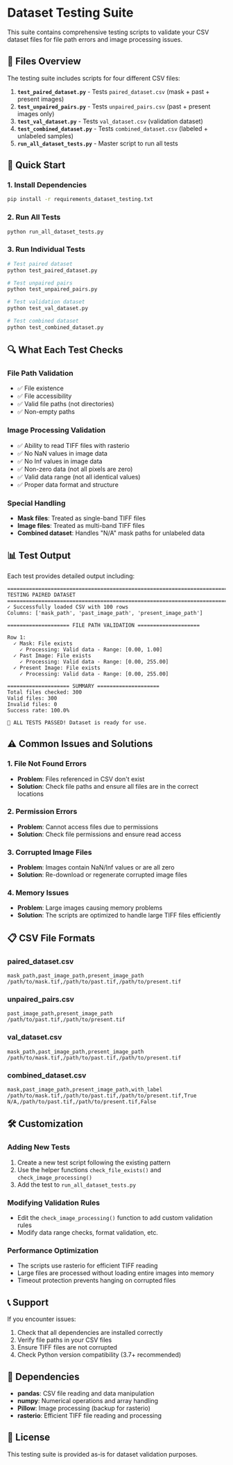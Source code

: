 # Dataset Testing Suite

This suite contains comprehensive testing scripts to validate your CSV dataset files for file path errors and image processing issues.

## 📁 Files Overview

The testing suite includes scripts for four different CSV files:

1. **`test_paired_dataset.py`** - Tests `paired_dataset.csv` (mask + past + present images)
2. **`test_unpaired_pairs.py`** - Tests `unpaired_pairs.csv` (past + present images only)
3. **`test_val_dataset.py`** - Tests `val_dataset.csv` (validation dataset)
4. **`test_combined_dataset.py`** - Tests `combined_dataset.csv` (labeled + unlabeled samples)
5. **`run_all_dataset_tests.py`** - Master script to run all tests

## 🚀 Quick Start

### 1. Install Dependencies

```bash
pip install -r requirements_dataset_testing.txt
```

### 2. Run All Tests

```bash
python run_all_dataset_tests.py
```

### 3. Run Individual Tests

```bash
# Test paired dataset
python test_paired_dataset.py

# Test unpaired pairs
python test_unpaired_pairs.py

# Test validation dataset
python test_val_dataset.py

# Test combined dataset
python test_combined_dataset.py
```

## 🔍 What Each Test Checks

### File Path Validation
- ✅ File existence
- ✅ File accessibility
- ✅ Valid file paths (not directories)
- ✅ Non-empty paths

### Image Processing Validation
- ✅ Ability to read TIFF files with rasterio
- ✅ No NaN values in image data
- ✅ No Inf values in image data
- ✅ Non-zero data (not all pixels are zero)
- ✅ Valid data range (not all identical values)
- ✅ Proper data format and structure

### Special Handling
- **Mask files**: Treated as single-band TIFF files
- **Image files**: Treated as multi-band TIFF files
- **Combined dataset**: Handles "N/A" mask paths for unlabeled data

## 📊 Test Output

Each test provides detailed output including:

```
================================================================================
TESTING PAIRED DATASET
================================================================================
✓ Successfully loaded CSV with 100 rows
Columns: ['mask_path', 'past_image_path', 'present_image_path']

==================== FILE PATH VALIDATION ====================

Row 1:
  ✓ Mask: File exists
    ✓ Processing: Valid data - Range: [0.00, 1.00]
  ✓ Past Image: File exists
    ✓ Processing: Valid data - Range: [0.00, 255.00]
  ✓ Present Image: File exists
    ✓ Processing: Valid data - Range: [0.00, 255.00]

==================== SUMMARY ====================
Total files checked: 300
Valid files: 300
Invalid files: 0
Success rate: 100.0%

🎉 ALL TESTS PASSED! Dataset is ready for use.
```

## ⚠️ Common Issues and Solutions

### 1. File Not Found Errors
- **Problem**: Files referenced in CSV don't exist
- **Solution**: Check file paths and ensure all files are in the correct locations

### 2. Permission Errors
- **Problem**: Cannot access files due to permissions
- **Solution**: Check file permissions and ensure read access

### 3. Corrupted Image Files
- **Problem**: Images contain NaN/Inf values or are all zero
- **Solution**: Re-download or regenerate corrupted image files

### 4. Memory Issues
- **Problem**: Large images causing memory problems
- **Solution**: The scripts are optimized to handle large TIFF files efficiently

## 📋 CSV File Formats

### paired_dataset.csv
```csv
mask_path,past_image_path,present_image_path
/path/to/mask.tif,/path/to/past.tif,/path/to/present.tif
```

### unpaired_pairs.csv
```csv
past_image_path,present_image_path
/path/to/past.tif,/path/to/present.tif
```

### val_dataset.csv
```csv
mask_path,past_image_path,present_image_path
/path/to/mask.tif,/path/to/past.tif,/path/to/present.tif
```

### combined_dataset.csv
```csv
mask,past_image_path,present_image_path,with_label
/path/to/mask.tif,/path/to/past.tif,/path/to/present.tif,True
N/A,/path/to/past.tif,/path/to/present.tif,False
```

## 🛠️ Customization

### Adding New Tests
1. Create a new test script following the existing pattern
2. Use the helper functions `check_file_exists()` and `check_image_processing()`
3. Add the test to `run_all_dataset_tests.py`

### Modifying Validation Rules
- Edit the `check_image_processing()` function to add custom validation rules
- Modify data range checks, format validation, etc.

### Performance Optimization
- The scripts use rasterio for efficient TIFF reading
- Large files are processed without loading entire images into memory
- Timeout protection prevents hanging on corrupted files

## 📞 Support

If you encounter issues:

1. Check that all dependencies are installed correctly
2. Verify file paths in your CSV files
3. Ensure TIFF files are not corrupted
4. Check Python version compatibility (3.7+ recommended)

## 🔧 Dependencies

- **pandas**: CSV file reading and data manipulation
- **numpy**: Numerical operations and array handling
- **Pillow**: Image processing (backup for rasterio)
- **rasterio**: Efficient TIFF file reading and processing

## 📝 License

This testing suite is provided as-is for dataset validation purposes.
